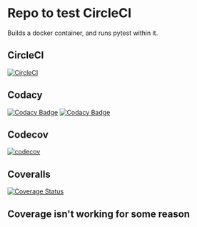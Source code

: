 # Repo to test CircleCI
Builds a docker container, and runs pytest within it.

## CircleCI

[![CircleCI](https://circleci.com/gh/stevenmburns/circleci-test.svg?style=svg)](https://circleci.com/gh/stevenmburns/circleci-test)

## Codacy

[![Codacy Badge](https://api.codacy.com/project/badge/Grade/e4676c0c889a43c392967440fc7cd41f)](https://www.codacy.com/app/stevenmburns/circleci-test?utm_source=github.com&amp;utm_medium=referral&amp;utm_content=stevenmburns/circleci-test&amp;utm_campaign=Badge_Grade)
[![Codacy Badge](https://api.codacy.com/project/badge/Coverage/e4676c0c889a43c392967440fc7cd41f)](https://www.codacy.com/app/stevenmburns/circleci-test?utm_source=github.com&amp;utm_medium=referral&amp;utm_content=stevenmburns/circleci-test&amp;utm_campaign=Badge_Coverage)

## Codecov

[![codecov](https://codecov.io/gh/stevenmburns/circleci-test/branch/master/graph/badge.svg)](https://codecov.io/gh/stevenmburns/circleci-test)

## Coveralls

[![Coverage Status](https://coveralls.io/repos/github/stevenmburns/circleci-test/badge.svg)](https://coveralls.io/github/stevenmburns/circleci-test)

## Coverage isn't working for some reason
